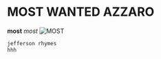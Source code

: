 # MOST WANTED AZZARO
**most**
*most*
![MOST](https://github.com/user-attachments/assets/66b4b691-5a46-4f82-9f0d-4af38e99503a)

```xml
jefferson rhymes
hhh
````````````
